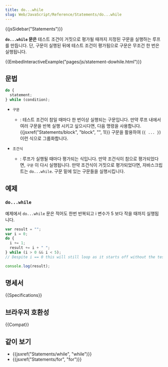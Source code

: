 ```yaml
---
title: do...while
slug: Web/JavaScript/Reference/Statements/do...while
---
```


{{jsSidebar("Statements")}}

**`do...while` 문은** 테스트 조건이 거짓으로 평가될 때까지 지정된 구문을 실행하는 루프를 만듭니다.
단, 구문이 실행된 뒤에 테스트 조건이 평가됨으로 구문은 무조건 한 번은 실행됩니다.

{{EmbedInteractiveExample("pages/js/statement-dowhile.html")}}

## 문법

```js
do {
  statement;
} while (condition);
```

- `구문`
  - : 테스트 조건이 참일 때마다 한 번이상 실행되는 구문입니다. 만약 루프 내에서 여러 구문을 반복 실행 시키고 싶으시다면, 다음 명령을 사용합니다. {{jsxref("Statements/block", "block", "", 1)}} 구문을 활용하여 (`{ ... }`) 이런 식으로 그룹화합니다.

- `조건식`
  - : 루프가 실행될 때마다 평가되는 식입니다. 만약 조건식이 참으로 평가되었다면, `구문` 이 다시 실행됩니다. 만약 조건식이 거짓으로 평가되었다면, 자바스크립트는 `do...while`. 구문 밑에 있는 구문들을 실행시킵니다.

## 예제

### `do...while`

예제에서 `do...while` 문은 적어도 한번 반복되고 i 변수가 5 보다 작을 때까지 실행됩니다.

```js
var result = "";
var i = 0;
do {
  i += 1;
  result += i + " ";
} while (i > 0 && i < 5);
// Despite i == 0 this will still loop as it starts off without the test

console.log(result);
```

## 명세서

{{Specifications}}

## 브라우저 호환성

{{Compat}}

## 같이 보기

- {{jsxref("Statements/while", "while")}}
- {{jsxref("Statements/for", "for")}}
